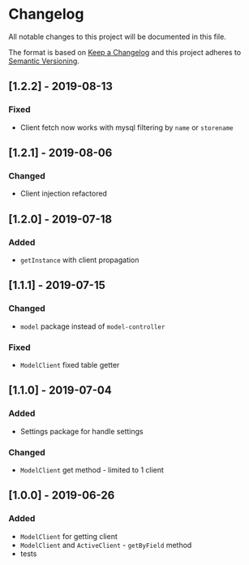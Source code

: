 # Changelog

All notable changes to this project will be documented in this file.

The format is based on [Keep a Changelog](http://keepachangelog.com/en/1.0.0/)
and this project adheres to [Semantic Versioning](http://semver.org/spec/v2.0.0.html).

## [1.2.2] - 2019-08-13
### Fixed
- Client fetch now works with mysql filtering by `name` or `storename`

## [1.2.1] - 2019-08-06
### Changed
- Client injection refactored

## [1.2.0] - 2019-07-18
### Added
- `getInstance` with client propagation

## [1.1.1] - 2019-07-15
### Changed
- `model` package instead of `model-controller`

### Fixed
- `ModelClient` fixed table getter

## [1.1.0] - 2019-07-04
### Added
- Settings package for handle settings

### Changed
- `ModelClient` get method - limited to 1 client

## [1.0.0] - 2019-06-26
### Added
- `ModelClient` for getting client
- `ModelClient` and `ActiveClient` - `getByField` method
- tests